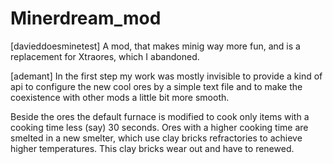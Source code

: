 # Minerdream_mod
[davieddoesminetest] A mod, that makes minig way more fun, and is a replacement for Xtraores, which I abandoned.

[ademant]
In the first step my work was mostly invisible to provide a kind of api to configure the new cool ores by a simple text file and to make the coexistence with other mods a little bit more smooth.

Beside the ores the default furnace is modified to cook only items with a cooking time less (say) 30 seconds.
Ores with a higher cooking time are smelted in a new smelter, which use clay bricks refractories to achieve higher temperatures.
This clay bricks wear out and have to renewed.
